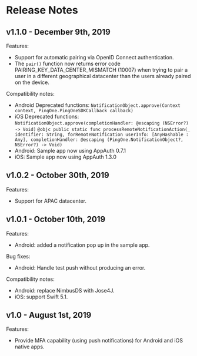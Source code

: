 # Release Notes

## v1.1.0 - December 9th, 2019
Features:
- Support for automatic pairing via OpenID Connect authentication.
- The `pair()` function now returns error code PAIRING_KEY_DATA_CENTER_MISMATCH (10007) when trying to pair a user in a different geographical datacenter than the users already paired on the device.

Compatibility notes:
- Android Deprecated functions:
  `NotificationObject.approve(Context context, PingOne.PingOneSDKCallback callback)`
- iOS Deprecated functions:
  `NotificationObject.approve(completionHandler: @escaping (NSError?) -> Void)`
  `@objc public static func processRemoteNotificationAction(_ identifier: String, forRemoteNotification userInfo: [AnyHashable : Any], completionHandler: @escaping (PingOne.NotificationObject?, NSError?) -> Void)`
- Android: Sample app now using AppAuth 0.7.1
- iOS: Sample app now using AppAuth 1.3.0

## v1.0.2 - October 30th, 2019
Features:
- Support for APAC datacenter.

## v1.0.1 - October 10th, 2019
Features:
- Android: added a notification pop up in the sample app.

Bug fixes:
- Android: Handle test push without producing an error.

Compatibility notes:
- Android: replace NimbusDS with Jose4J.
- iOS: support Swift 5.1.


## v1.0 - August 1st, 2019
Features:
- Provide MFA capability (using push notifications) for Android and iOS native apps.
